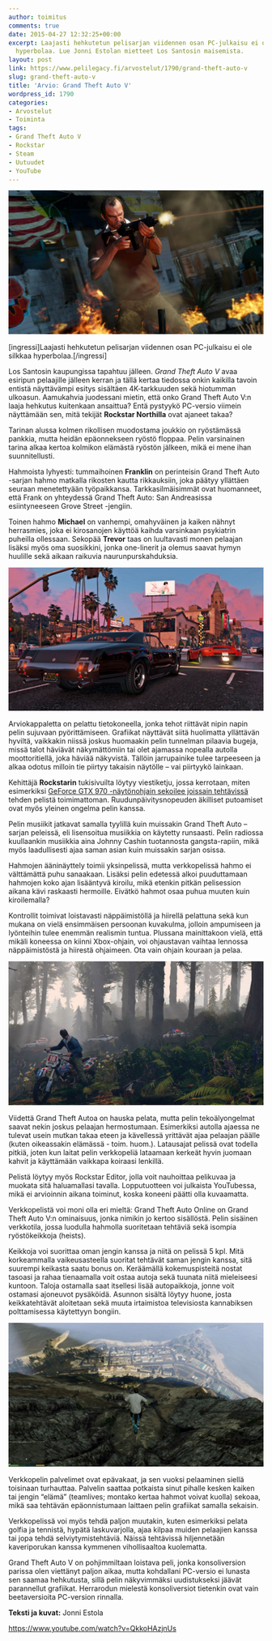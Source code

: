 ```yaml
---
author: toimitus
comments: true
date: 2015-04-27 12:32:25+00:00
excerpt: Laajasti hehkutetun pelisarjan viidennen osan PC-julkaisu ei ole silkkaa
  hyperbolaa. Lue Jonni Estolan mietteet Los Santosin maisemista.
layout: post
link: https://www.pelilegacy.fi/arvostelut/1790/grand-theft-auto-v
slug: grand-theft-auto-v
title: 'Arvio: Grand Theft Auto V'
wordpress_id: 1790
categories:
- Arvostelut
- Toiminta
tags:
- Grand Theft Auto V
- Rockstar
- Steam
- Uutuudet
- YouTube
---
```


[![Arvio: Grand Theft Auto V](/uploads/2015/04/grand_theft_auto_v_trevor.jpg)](/uploads/2015/04/grand_theft_auto_v_trevor.jpg)

[ingressi]Laajasti hehkutetun pelisarjan viidennen osan PC-julkaisu ei ole silkkaa hyperbolaa.[/ingressi]

Los Santosin kaupungissa tapahtuu jälleen. _Grand Theft Auto V_ avaa esiripun pelaajille jälleen kerran ja tällä kertaa tiedossa onkin kaikilla tavoin entistä näyttävämpi esitys sisältäen 4K-tarkkuuden sekä hiotumman ulkoasun. Aamukahvia juodessani mietin, että onko Grand Theft Auto V:n laaja hehkutus kuitenkaan ansaittua? Entä pystyykö PC-versio viimein näyttämään sen, mitä tekijät **Rockstar Northilla** ovat ajaneet takaa?

Tarinan alussa kolmen rikollisen muodostama joukkio on ryöstämässä pankkia, mutta heidän epäonnekseen ryöstö floppaa. Pelin varsinainen tarina alkaa kertoa kolmikon elämästä ryöstön jälkeen, mikä ei mene ihan suunnitellusti.

Hahmoista lyhyesti: tummaihoinen **Franklin** on perinteisin Grand Theft Auto -sarjan hahmo matkalla rikosten kautta rikkauksiin, joka päätyy yllättäen seuraan menetettyään työpaikkansa. Tarkkasilmäisimmät ovat huomanneet, että Frank on yhteydessä Grand Theft Auto: San Andreasissa esiintyneeseen Grove Street -jengiin.

Toinen hahmo **Michael** on vanhempi, omahyväinen ja kaiken nähnyt herrasmies, joka ei kirosanojen käyttöä kaihda varsinkaan psykiatrin puheilla ollessaan. Sekopää **Trevor** taas on luultavasti monen pelaajan lisäksi myös oma suosikkini, jonka one-linerit ja olemus saavat hymyn huulille sekä aikaan raikuvia naurunpurskahduksia.

[![Arvio: Grand Theft Auto V](/uploads/2015/04/grand_theft_auto_v_autot.jpg)](/uploads/2015/04/grand_theft_auto_v_autot.jpg)

Arviokappaletta on pelattu tietokoneella, jonka tehot riittävät nipin napin pelin sujuvaan pyörittämiseen. Grafiikat näyttävät siitä huolimatta yllättävän hyviltä, vaikkakin niissä joskus huomaakin pelin tunnelman pilaavia bugeja, missä talot häviävät näkymättömiin tai olet ajamassa nopealla autolla moottoritiellä, joka häviää näkyvistä. Tällöin jarrupainike tulee tarpeeseen ja alkaa odotus milloin tie piirtyy takaisin näytölle – vai piirtyykö lainkaan.

Kehittäjä **Rockstarin** tukisivuilta löytyy viestiketju, jossa kerrotaan, miten esimerkiksi [GeForce GTX 970 -näytönohjain sekoilee joissain tehtävissä](https://support.rockstargames.com/hc/communities/public/questions/203473047-GTA-V-PC-Stutter-Issue) tehden pelistä toimimattoman. Ruudunpäivitysnopeuden äkilliset putoamiset ovat myös yleinen ongelma pelin kanssa.

Pelin musiikit jatkavat samalla tyylillä kuin muissakin Grand Theft Auto –sarjan peleissä, eli lisensoitua musiikkia on käytetty runsaasti. Pelin radiossa kuullaankin musiikkia aina Johnny Cashin tuotannosta gangsta-rapiin, mikä myös laadullisesti ajaa saman asian kuin muissakin sarjan osissa.

Hahmojen ääninäyttely toimii yksinpelissä, mutta verkkopelissä hahmo ei välttämättä puhu sanaakaan. Lisäksi pelin edetessä alkoi puuduttamaan hahmojen koko ajan lisääntyvä kiroilu, mikä etenkin pitkän pelisession aikana kävi raskaasti hermoille. Eivätkö hahmot osaa puhua muuten kuin kiroilemalla?

Kontrollit toimivat loistavasti näppäimistöllä ja hiirellä pelattuna sekä kun mukana on vielä ensimmäisen persoonan kuvakulma, jolloin ampumiseen ja lyönteihin tulee enemmän realismin tuntua. Plussana mainittakoon vielä, että mikäli koneessa on kiinni Xbox-ohjain, voi ohjaustavan vaihtaa lennossa näppäimistöstä ja hiirestä ohjaimeen. Ota vain ohjain kouraan ja pelaa.

[![Arvio: Grand Theft Auto V](/uploads/2015/04/grand_theft_auto_v_metsa.jpg)](/uploads/2015/04/grand_theft_auto_v_metsa.jpg)

Viidettä Grand Theft Autoa on hauska pelata, mutta pelin tekoälyongelmat saavat nekin joskus pelaajan hermostumaan. Esimerkiksi autolla ajaessa ne tulevat usein mutkan takaa eteen ja kävellessä yrittävät ajaa pelaajan päälle (kuten oikeassakin elämässä - toim. huom.). Latausajat pelissä ovat todella pitkiä, joten kun laitat pelin verkkopeliä lataamaan kerkeät hyvin juomaan kahvit ja käyttämään vaikkapa koiraasi lenkillä.

Pelistä löytyy myös Rockstar Editor, jolla voit nauhoittaa pelikuvaa ja muokata sitä haluamallasi tavalla. Lopputuotteen voi julkaista YouTubessa, mikä ei arvioinnin aikana toiminut, koska koneeni päätti olla kuvaamatta.

Verkkopelistä voi moni olla eri mieltä: Grand Theft Auto Online on Grand Theft Auto V:n ominaisuus, jonka nimikin jo kertoo sisällöstä. Pelin sisäinen verkkotila, jossa luodulla hahmolla suoritetaan tehtäviä sekä isompia ryöstökeikkoja (heists).

Keikkoja voi suorittaa oman jengin kanssa ja niitä on pelissä 5 kpl. Mitä korkeammalla vaikeusasteella suoritat tehtävät saman jengin kanssa, sitä suurempi keikasta saatu bonus on. Keräämällä kokemuspisteitä nostat tasoasi ja rahaa tienaamalla voit ostaa autoja sekä tuunata niitä mieleiseesi kuntoon. Taloja ostamalla saat itsellesi lisää autopaikkoja, jonne voit ostamasi ajoneuvot pysäköidä. Asunnon sisältä löytyy huone, josta keikkatehtävät aloitetaan sekä muuta irtaimistoa televisiosta kannabiksen polttamisessa käytettyyn bongiin.

[![Arvio: Grand Theft Auto V](/uploads/2015/04/grand_theft_auto_v_motocross.jpg)](/uploads/2015/04/grand_theft_auto_v_motocross.jpg)

Verkkopelin palvelimet ovat epävakaat, ja sen vuoksi pelaaminen siellä toisinaan turhauttaa. Palvelin saattaa potkaista sinut pihalle kesken kaiken tai jengin “elämä” (teamlives; montako kertaa hahmot voivat kuolla) sekoaa, mikä saa tehtävän epäonnistumaan laittaen pelin grafiikat samalla sekaisin.

Verkkopelissä voi myös tehdä paljon muutakin, kuten esimerkiksi pelata golfia ja tennistä, hypätä laskuvarjolla, ajaa kilpaa muiden pelaajien kanssa tai jopa tehdä selviytymistehtäviä. Näissä tehtävissä hiljennetään kaveriporukan kanssa kymmenen vihollisaaltoa kuolematta.

Grand Theft Auto V on pohjimmiltaan loistava peli, jonka konsoliversion parissa olen viettänyt paljon aikaa, mutta kohdallani PC-versio ei lunasta sen saamaa hehkutusta, sillä pelin näkyvimmäksi uudistukseksi jäävät parannellut grafiikat. Herrarodun mielestä konsoliversiot tietenkin ovat vain beetaversioita PC-version rinnalla.

**Teksti ja kuvat:** Jonni Estola

https://www.youtube.com/watch?v=QkkoHAzjnUs


